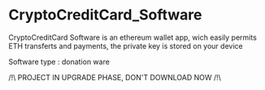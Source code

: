 # CryptoCreditCard_Software

CryptoCreditCard Software is an ethereum wallet app, wich easily permits ETH transferts and payments, the private key is stored on your device 

Software type : donation ware

/!\ PROJECT IN UPGRADE PHASE, DON'T DOWNLOAD NOW /!\
